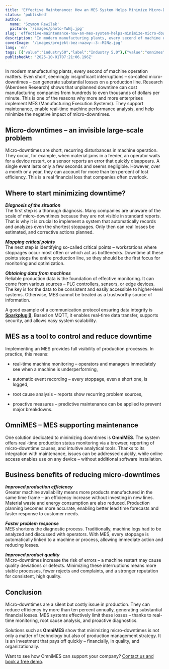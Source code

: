 ```yaml
---
title: 'Effective Maintenance: How an MES System Helps Minimize Micro-Downtimes in Production'
status: 'published'
author:
  name: 'Szymon Rewilak'
  picture: '/images/photo-YwNj.jpg'
slug: 'effective-maintenance-how-an-mes-system-helps-minimize-micro-downtimes-in-production'
description: 'In modern manufacturing plants, every second of machine operation matters. Even short, seemingly insignificant interruptions – so-called micro-downtimes – can generate substantial losses on a production line. Research (Aberdeen Research) shows that unplanned downtime can cost manufacturing companies from hundreds to even thousands of dollars per minute. This is one of the reasons why more and more enterprises implement MES (Manufacturing Execution Systems). They support maintenance, enable real-time machine performance analysis, and help minimize the negative impact of micro-downtimes.'
coverImage: '/images/projekt-bez-nazwy--3--M2Nz.jpg'
lang: 'en'
tags: [{"value":"industry50","label":"Industry 5.0"},{"value":"omnimes","label":"Omnimes"},{"value":"sparkplugB","label":"Sparkplug B"},{"label":"Maintenance","value":"maintenance"},{"label":"Micro-downtime","value":"microDowntime"}]
publishedAt: '2025-10-01T07:21:06.196Z'
---
```


In modern manufacturing plants, every second of machine operation matters. Even short, seemingly insignificant interruptions – so-called micro-downtimes – can generate substantial losses on a production line. Research (Aberdeen Research) shows that unplanned downtime can cost manufacturing companies from hundreds to even thousands of dollars per minute. This is one of the reasons why more and more enterprises implement MES (Manufacturing Execution Systems). They support maintenance, enable real-time machine performance analysis, and help minimize the negative impact of micro-downtimes.

## Micro-downtimes – an invisible large-scale problem

Micro-downtimes are short, recurring disturbances in machine operation. They occur, for example, when material jams in a feeder, an operator waits for a device restart, or a sensor reports an error that quickly disappears. A single event lasts only a few seconds and seems negligible. However, over a month or a year, they can account for more than ten percent of lost efficiency. This is a real financial loss that companies often overlook.

## Where to start minimizing downtime?

***Diagnosis of the situation***\
The first step is a thorough diagnosis. Many companies are unaware of the scale of micro-downtimes because they are not visible in standard reports. That is why it is crucial to implement a system that automatically records and analyzes even the shortest stoppages. Only then can real losses be estimated, and corrective actions planned.

***Mapping critical points***\
The next step is identifying so-called critical points – workstations where stoppages occur most often or which act as bottlenecks. Downtime at these points stops the entire production line, so they should be the first focus for monitoring and optimization.

***Obtaining data from machines***\
Reliable production data is the foundation of effective monitoring. It can come from various sources – PLC controllers, sensors, or edge devices. The key is for the data to be consistent and easily accessible to higher-level systems. Otherwise, MES cannot be treated as a trustworthy source of information.

A good example of a communication protocol ensuring data integrity is [**Sparkplug B**](https://www.omnimes.com/en/blog/utilization-of-smart-manufacturing-and-failure-prediction-in-mes-with-sparkplug-b-protocol). Based on MQTT, it enables real-time data transfer, supports security, and allows easy system scalability.

## MES as a tool to control and reduce downtime

Implementing an MES provides full visibility of production processes. In practice, this means:

- real-time machine monitoring – operators and managers immediately see when a machine is underperforming,

- automatic event recording – every stoppage, even a short one, is logged,

- root cause analysis – reports show recurring problem sources,

- proactive measures – predictive maintenance can be applied to prevent major breakdowns.

## OmniMES – MES supporting maintenance

One solution dedicated to minimizing downtimes is **OmniMES**. The system offers real-time production status monitoring via a browser, reporting of micro-downtime causes, and intuitive analytical tools. Thanks to its integration with maintenance, issues can be addressed quickly, while online access enables use on any device – without additional software installation.

## Business benefits of reducing micro-downtimes

***Improved production efficiency***\
Greater machine availability means more products manufactured in the same time frame – an efficiency increase without investing in new lines. Material waste and energy consumption are also reduced. Production planning becomes more accurate, enabling better lead time forecasts and faster response to customer needs.

***Faster problem response***\
MES shortens the diagnostic process. Traditionally, machine logs had to be analyzed and discussed with operators. With MES, every stoppage is automatically linked to a machine or process, allowing immediate action and reducing losses.

***Improved product quality***\
Micro-downtimes increase the risk of errors – a machine restart may cause quality deviations or defects. Minimizing these interruptions means more stable processes, fewer rejects and complaints, and a stronger reputation for consistent, high quality.

## Conclusion

Micro-downtimes are a silent but costly issue in production. They can reduce efficiency by more than ten percent annually, generating substantial financial losses. MES systems effectively limit these losses – thanks to real-time monitoring, root cause analysis, and proactive diagnostics.

Solutions such as **OmniMES** show that minimizing micro-downtimes is not only a matter of technology but also of production management strategy. It is an investment that pays off quickly – financially, in quality, and organizationally.

Want to see how OmniMES can support your company? [Contact us and book a free demo](https://www.omnimes.com/en).